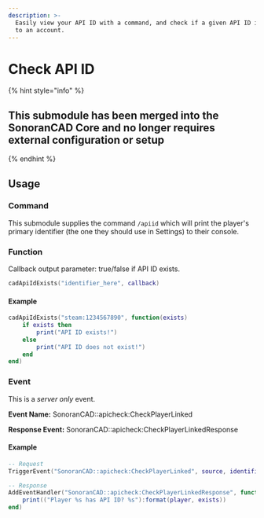```yaml
---
description: >-
  Easily view your API ID with a command, and check if a given API ID is linked
  to an account.
---
```


# Check API ID

{% hint style="info" %}
## This submodule has been merged into the SonoranCAD Core and no longer requires external configuration or setup
{% endhint %}

## Usage

### Command

This submodule supplies the command `/apiid` which will print the player's primary identifier (the one they should use in Settings) to their console.

### Function

Callback output parameter: true/false if API ID exists.

```lua
cadApiIdExists("identifier_here", callback)
```

#### Example

```lua
cadApiIdExists("steam:1234567890", function(exists)
    if exists then
        print("API ID exists!")
    else
        print("API ID does not exist!")
    end
end)
```

### Event

This is a _server only_ event.

**Event Name:** SonoranCAD::apicheck:CheckPlayerLinked

**Response Event:** SonoranCAD::apicheck:CheckPlayerLinkedResponse

#### Example

```lua
-- Request
TriggerEvent("SonoranCAD::apicheck:CheckPlayerLinked", source, identifier)

-- Response
AddEventHandler("SonoranCAD::apicheck:CheckPlayerLinkedResponse", function(player, identifier, exists)
    print(("Player %s has API ID? %s"):format(player, exists))
end)
```
